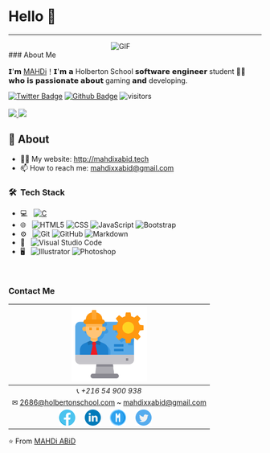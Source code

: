 # Hello  👋
---
<img align="right" alt="GIF" src="https://raw.githubusercontent.com/haoruilee/haoruilee/master/pic/pusheencode.gif" width="300" />
<br>
### About Me

𝗜'𝗺 [MAHDi](https://github.com/mahdixabid)！𝗜'𝗺 𝗮 Holberton School 𝘀𝗼𝗳𝘁𝘄𝗮𝗿𝗲 𝗲𝗻𝗴𝗶𝗻𝗲𝗲𝗿 student 👨‍💻 𝘄𝗵𝗼 𝗶𝘀 𝗽𝗮𝘀𝘀𝗶𝗼𝗻𝗮𝘁𝗲 𝗮𝗯𝗼𝘂𝘁 gaming 𝗮𝗻𝗱 developing.

[![Twitter Badge](https://img.shields.io/badge/-Twitter-1da1f2?style=flat-square&labelColor=1da1f2&logo=twitter&logoColor=white&link=https://twitter.com/BlackxBoOT)](https://twitter.com/BlackxBoOT)
[![Github Badge](https://img.shields.io/badge/-Github-232323?style=flat-square&logo=Github&logoColor=white&link=https://space.bilibili.com/7708412)](https://github.com/mahdixabid)
![visitors](https://visitor-badge.laobi.icu/badge?page_id=mahdixabid)
<br> <br>
<a href="https://github.com/mahdixabid">
  <img height="180em" src="https://github-readme-stats.vercel.app/api?username=mahdixabid&show_icons=true&theme=dark" />
  <img height="180em" src="https://github-readme-stats.vercel.app/api/top-langs/?username=mahdixabid&theme=dark&layout=compact" />
</a>

## 🧐 About

- 👨‍💻 My website: http://mahdixabid.tech
- 📫 How to reach me: mahdixxabid@gmail.com
<h3> 🛠 &nbsp;Tech Stack</h3>

- 💻 &nbsp;
 [![C](https://img.shields.io/static/v1?label=&message=C&color=black)](https://img.shields.io/static/v1?label=<LABEL>&message=<MESSAGE>&color=black)
- 🌐 &nbsp;
  ![HTML5](https://img.shields.io/badge/-HTML5-333333?style=flat&logo=HTML5)
  ![CSS](https://img.shields.io/badge/-CSS-333333?style=flat&logo=CSS3&logoColor=1572B6)
  ![JavaScript](https://img.shields.io/badge/-JavaScript-333333?style=flat&logo=javascript)
  ![Bootstrap](https://img.shields.io/badge/-Bootstrap-333333?style=flat&logo=bootstrap&logoColor=563D7C)
- ⚙️ &nbsp;
  ![Git](https://img.shields.io/badge/-Git-333333?style=flat&logo=git)
  ![GitHub](https://img.shields.io/badge/-GitHub-333333?style=flat&logo=github)
  ![Markdown](https://img.shields.io/badge/-Markdown-333333?style=flat&logo=markdown)
- 🔧 &nbsp;
  ![Visual Studio Code](https://img.shields.io/badge/-Visual%20Studio%20Code-333333?style=flat&logo=visual-studio-code&logoColor=007ACC)
- 🖥 &nbsp;
  ![Illustrator](https://img.shields.io/badge/-Illustrator-333333?style=flat&logo=adobe-illustrator)
  ![Photoshop](https://img.shields.io/badge/-Photoshop-333333?style=flat&logo=adobe-photoshop)

<br/>

### Contact Me
|  <a href="https://github.com/mahdixabid"><img src="https://github.com/mahdixabid/mahdixabid/blob/main/img/engineer.png" width="150px" height="150px" /></a> |
|:---------------------------------------------------------------------------------------------------------------------------------------: |
|📞 *+216 54 900 938*|
|✉ 2686@holbertonschool.com ~ mahdixxabid@gmail.com|
|<a href="https://www.facebook.com/BlacKxBo0T/"><img src="https://github.com/mahdixabid/mahdixabid/blob/main/img/facebook.png" width="32px" height="32px"></a> &nbsp; &nbsp; <a href="https://www.linkedin.com/in/mahdixabid/"><img src="https://github.com/mahdixabid/mahdixabid/blob/main/img/linkedin.png" width="32px" height="32px"></a> &nbsp; &nbsp; <a href="https://bit.ly/2OWIIrc"><img src="https://github.com/mahdixabid/mahdixabid/blob/main/img/medium.png" width="32px" height="32px"></a> &nbsp; &nbsp; <a href="https://twitter.com/BlackxBoOT"><img src="https://github.com/mahdixabid/mahdixabid/blob/main/img/twitter.png" width="32px" height="32px"></a> &nbsp; &nbsp; |



⭐️ From [MAHDi ABiD](https://github.com/mahdixabid)
